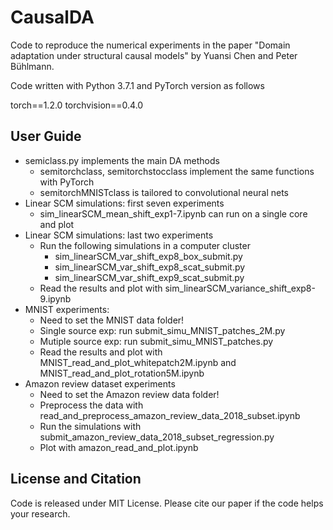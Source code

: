 # CausalDA
Code to reproduce the numerical experiments in the paper "Domain adaptation under structural causal models"
by Yuansi Chen and Peter B&uuml;hlmann.

Code written with Python 3.7.1 and PyTorch version as follows

torch==1.2.0
torchvision==0.4.0



## User Guide

- semiclass.py implements the main DA methods
  - semitorchclass,  semitorchstocclass implement the same functions with PyTorch
  - semitorchMNISTclass is tailored to convolutional neural nets
- Linear SCM simulations: first seven experiments
  - sim_linearSCM_mean_shift_exp1-7.ipynb can run on a single core and plot
- Linear SCM simulations: last two experiments
  - Run the following simulations in a computer cluster
    - sim_linearSCM_var_shift_exp8_box_submit.py
    - sim_linearSCM_var_shift_exp8_scat_submit.py
    - sim_linearSCM_var_shift_exp9_scat_submit.py
  - Read the results and plot with sim_linearSCM_variance_shift_exp8-9.ipynb
- MNIST experiments:
  - Need to set the MNIST data folder!
  - Single source exp: run submit_simu_MNIST_patches_2M.py
  - Mutiple source exp: run submit_simu_MNIST_patches.py
  - Read the results and plot with MNIST_read_and_plot_whitepatch2M.ipynb and MNIST_read_and_plot_rotation5M.ipynb
- Amazon review dataset experiments
  - Need to set the Amazon review data folder!
  - Preprocess the data with read_and_preprocess_amazon_review_data_2018_subset.ipynb
  - Run the simulations with submit_amazon_review_data_2018_subset_regression.py
  - Plot with amazon_read_and_plot.ipynb



## License and Citation
Code is released under MIT License.
Please cite our paper if the code helps your research.